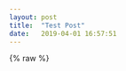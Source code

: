 ```yaml
---
layout: post
title:  "Test Post"
date:   2019-04-01 16:57:51
---
```



<!-- this is the embed code provided by Google -->
{% raw %}
<!-- Google embed ends -->
<style>
.responsive-wrap iframe{ max-width: 100%;}
</style>
<div class="responsive-wrap">
<!-- this is the embed code provided by Google -->
  <iframe src=""https://docs.google.com/document/d/e/2PACX-1vTfshorCEqvRp7ofhfIugQIzIOwLf04DE16c1mWYY6YDUjoMDtZHjPMKgPtDs-M9-RFdxcsZoFGrnfS/pub?embedded=true" width="100%" height="100%" frameborder="0" width="960" height="569" allowfullscreen="true" mozallowfullscreen="true" webkitallowfullscreen="true"></iframe>
<!-- Google embed ends -->
</div>
{% endraw %}
